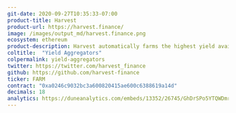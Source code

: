 ```yaml
---
git-date: 2020-09-27T10:35:33-07:00
product-title: Harvest
product-url: https://harvest.finance/
image: /images/output_md/harvest.finance.png
ecosystem: ethereum
product-description: Harvest automatically farms the highest yield available from the newest DeFi protocols, and optimizes the yields that are received using the latest farming techniques.
coltitle:  "Yield Aggregators"
colpermalink: yield-aggregators
twitter: https://twitter.com/harvest_finance
github: https://github.com/harvest-finance
ticker: FARM
contract: "0xa0246c9032bc3a600820415ae600c6388619a14d"
decimals: 18
analytics: https://duneanalytics.com/embeds/13352/26745/GhDrSPo5YTQWDmrEZdtx6EIz5vqjKZD4jsejMTcC
---
```

